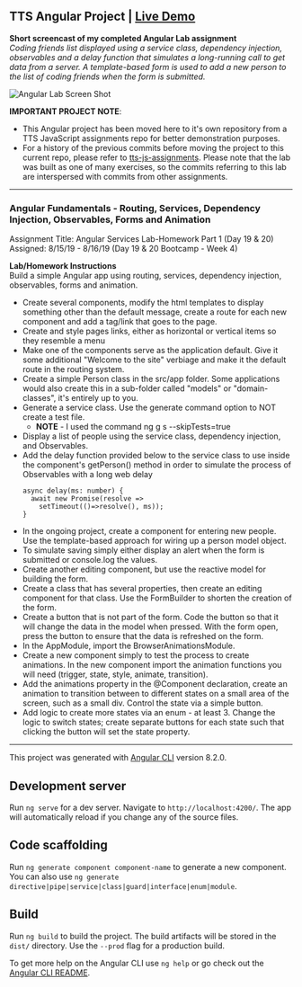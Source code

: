 ## TTS Angular Project | [Live Demo](https://jordanmor.github.io/tts-angular-project/)

**Short screencast of my completed Angular Lab assignment**  
<em>Coding friends list displayed using a service class, dependency injection, observables and a delay function that simulates a long-running call to get data from a server. A template-based form is used to add a new person to the list of coding friends when the form is submitted.</em>  

![Angular Lab Screen Shot](angular-lab.gif)

**IMPORTANT PROJECT NOTE**: 
- This Angular project has been moved here to it's own repository from a TTS JavaScript assignments repo for better demonstration purposes.
- For a history of the previous commits before moving the project to this current repo, please refer to [tts-js-assignments](https://github.com/jordanmor/tts-js-assignments). Please note that the lab was built as one of many exercises, so the commits referring to this lab are interspersed with commits from other assignments.

---

### Angular Fundamentals - Routing, Services, Dependency Injection, Observables, Forms and Animation

Assignment Title: Angular Services Lab-Homework Part 1 (Day 19 & 20)  
Assigned: 8/15/19 - 8/16/19 (Day 19 & 20 Bootcamp - Week 4) 

**Lab/Homework Instructions**   
Build a simple Angular app using routing, services, dependency injection, observables, forms and animation.   
- Create several components, modify the html templates to display something other than the default message, create a route for each new component and add a tag/link that goes to the page.
- Create and style pages links, either as horizontal or vertical items so they resemble a menu
- Make one of the components serve as the application default. Give it some additional "Welcome to the site" verbiage and make it the default route in the routing system.
- Create a simple Person class in the src/app folder. Some applications would also create this in a sub-folder called "models" or "domain-classes", it's entirely up to you.
- Generate a service class. Use the generate command option to NOT create a test file.
  - **NOTE** - I used the command ng g s --skipTests=true
- Display a list of people using the service class, dependency injection, and Observables.
- Add the delay function provided below to the service class to use inside the component's getPerson() method in order to simulate the process of Observables with a long web delay
  ```
  async delay(ms: number) {
    await new Promise(resolve => 
      setTimeout(()=>resolve(), ms));
  }
  ```
- In the ongoing project, create a component for entering new people. Use the template-based approach for wiring up a person model object.
- To simulate saving simply either display an alert when the form is submitted or console.log the values.
- Create another editing component, but use the reactive model for building the form.
- Create a class that has several properties, then create an editing component for that class. Use the FormBuilder to shorten the creation of the form.
- Create a button that is not part of the form. Code the button so that it will change the data in the model when pressed. With the form open, press the button to ensure that the data is refreshed on the form.
- In the AppModule, import the BrowserAnimationsModule.
- Create a new component simply to test the process to create animations. In the new component import the animation functions you will need (trigger, state, style, animate, transition).
- Add the animations property in the @Component declaration, create an animation to transition between to different states on a small area of the screen, such as a small div. Control the state via a simple button.
- Add logic to create more states via an enum - at least 3. Change the logic to switch states; create separate buttons for each state such that clicking the button will set the state property.  

---

This project was generated with [Angular CLI](https://github.com/angular/angular-cli) version 8.2.0.

## Development server

Run `ng serve` for a dev server. Navigate to `http://localhost:4200/`. The app will automatically reload if you change any of the source files.

## Code scaffolding

Run `ng generate component component-name` to generate a new component. You can also use `ng generate directive|pipe|service|class|guard|interface|enum|module`.

## Build

Run `ng build` to build the project. The build artifacts will be stored in the `dist/` directory. Use the `--prod` flag for a production build.

To get more help on the Angular CLI use `ng help` or go check out the [Angular CLI README](https://github.com/angular/angular-cli/blob/master/README.md).
